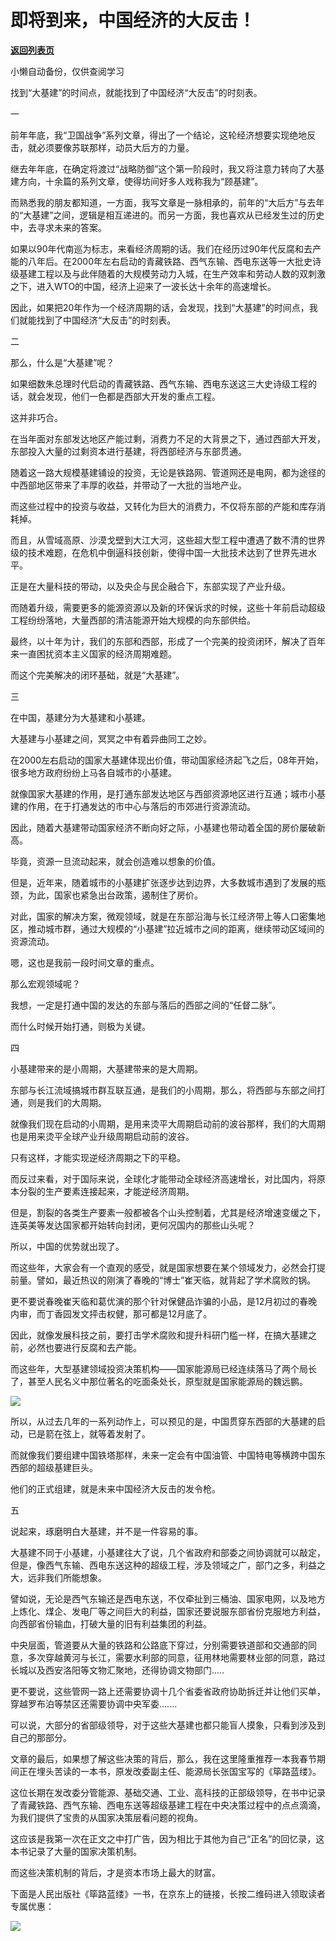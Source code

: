 # 即将到来，中国经济的大反击！

[**返回列表页**](/gzh/政事堂2019)

小懒自动备份，仅供查阅学习

  

找到“大基建”的时间点，就能找到了中国经济“大反击”的时刻表。

  

一

前年年底，我“卫国战争”系列文章，得出了一个结论，这轮经济想要实现绝地反击，就必须要像苏联那样，动员大后方的力量。

继去年年底，在确定将渡过“战略防御”这个第一阶段时，我又将注意力转向了大基建方向，十余篇的系列文章，使得坊间好多人戏称我为“顾基建”。

而熟悉我的朋友都知道，一方面，我写文章是一脉相承的，前年的“大后方”与去年的“大基建”之间，逻辑是相互递进的。而另一方面，我也喜欢从已经发生过的历史中，去寻求未来的答案。

如果以90年代南巡为标志，来看经济周期的话。我们在经历过90年代反腐和去产能的八年后。在2000年左右启动的青藏铁路、西气东输、西电东送等一大批史诗级基建工程以及与此伴随着的大规模劳动力入城，在生产效率和劳动人数的双刺激之下，进入WTO的中国，经济上迎来了一波长达十余年的高速增长。

因此，如果把20年作为一个经济周期的话，会发现，找到“大基建”的时间点，我们就能找到了中国经济“大反击”的时刻表。

  

  

二

  

那么，什么是“大基建”呢？

  

如果细数朱总理时代启动的青藏铁路、西气东输、西电东送这三大史诗级工程的话，就会发现，他们一色都是西部大开发的重点工程。

  

这并非巧合。

  

在当年面对东部发达地区产能过剩，消费力不足的大背景之下，通过西部大开发，东部投入大量的过剩资本进行基建，将西部经济与东部贯通。

  

随着这一路大规模基建铺设的投资，无论是铁路网、管道网还是电网，都为途径的中西部地区带来了丰厚的收益，并带动了一大批的当地产业。

  

而这些过程中的投资与收益，又转化为巨大的消费力，不仅将东部的产能和库存消耗掉。

  

而且，从雪域高原、沙漠戈壁到大江大河，这些超大型工程中遭遇了数不清的世界级的技术难题，在危机中倒逼科技创新，使得中国一大批技术达到了世界先进水平。

  

正是在大量科技的带动，以及央企与民企融合下，东部实现了产业升级。

  

而随着升级，需要更多的能源资源以及新的环保诉求的时候，这些十年前启动超级工程纷纷落地，大量西部的清洁能源开始大规模的向东部供给。

  

最终，以十年为计，我们的东部和西部，形成了一个完美的投资闭环，解决了百年来一直困扰资本主义国家的经济周期难题。

  

而这个完美解决的闭环基础，就是“大基建”。

  

  

三

  

在中国，基建分为大基建和小基建。

  

大基建与小基建之间，冥冥之中有着异曲同工之妙。

  

在2000左右启动的国家大基建体现出价值，带动国家经济起飞之后，08年开始，很多地方政府纷纷上马各自城市的小基建。

  

就像国家大基建的作用，是打通东部发达地区与西部资源地区进行互通；城市小基建的作用，在于打通发达的市中心与落后的市郊进行资源流动。

  

因此，随着大基建带动国家经济不断向好之际，小基建也带动着全国的房价屡破新高。

  

毕竟，资源一旦流动起来，就会创造难以想象的价值。

  

但是，近年来，随着城市的小基建扩张逐步达到边界，大多数城市遇到了发展的瓶颈，为此，国家也紧急出台政策，遏制住了房价。

  

对此，国家的解决方案，微观领域，就是在东部沿海与长江经济带上等人口密集地区，推动城市群，通过大规模的“小基建”拉近城市之间的距离，继续带动区域间的资源流动。

  

嗯，这也是我前一段时间文章的重点。

  

那么宏观领域呢？

  

我想，一定是打通中国的发达的东部与落后的西部之间的“任督二脉”。

  

而什么时候开始打通，则极为关键。

  

  

  

四

  

小基建带来的是小周期，大基建带来的是大周期。

  

东部与长江流域搞城市群互联互通，是我们的小周期，那么，将西部与东部之间打通，则是我们的大周期。

  

就像我们现在启动的小周期，是用来烫平大周期启动前的波谷那样，我们的大周期也是用来烫平全球产业升级周期启动前的波谷。

  

只有这样，才能实现逆经济周期之下的平稳。

  

而反过来看，对于国际来说，全球化才能带动全球经济高速增长，对比国内，将原本分裂的生产要素连接起来，才能逆经济周期。

  

但是，割裂的各类生产要素一般都被各个山头控制着，尤其是经济增速变缓之下，连英美等发达国家都开始转向封闭，更何况国内的那些山头呢？

  

所以，中国的优势就出现了。

  

而这些年，大家会有一个直观的感受，就是国家想要在某个领域发力，必然会打提前量。譬如，最近热议的刚演了春晚的“博士”崔天临，就背起了学术腐败的锅。

更不要说春晚崔天临和葛优演的那个针对保健品诈骗的小品，是12月初过的春晚内审，而丁香园发文抨击权健，那可都是12月底了。

因此，就像发展科技之前，要打击学术腐败和提升科研门槛一样，在搞大基建之前，必然也要进行反腐和去产能。

而这些年，大型基建领域投资决策机构——国家能源局已经连续落马了两个局长了，甚至人民名义中那位著名的吃面条处长，原型就是国家能源局的魏远鹏。

  

![](https://mmbiz.qpic.cn/mmbiz_jpg/rxhS23yu8cMrW1daLqEEV7pZSbo671D2Jr2YbQNHkZGTOel83vxhn9sqIdJ2icIBx6hqAibtMLibkWUASmdN4fyxw/640?wx_fmt=jpeg)

  

所以，从过去几年的一系列动作上，可以预见的是，中国贯穿东西部的大基建的启动，已是箭在弦上，就等着发射了。

  

而就像我们要组建中国铁塔那样，未来一定会有中国油管、中国特电等横跨中国东西部的超级基建巨头。

  

他们的正式组建，就是未来中国经济大反击的发令枪。

  

  

五

  

说起来，琢磨明白大基建，并不是一件容易的事。

  

大基建不同于小基建，小基建往大了说，几个省政府和部委之间协调就可以敲定，但是，像西气东输、西电东送这种的超级工程，涉及领域之广，部门之多，利益之大，远非我们所能想象。

  

譬如说，无论是西气东输还是西电东送，不仅牵扯到三桶油、国家电网，以及地方上炼化、煤企、发电厂等之间巨大的利益，国家还要说服东部省份克服地方利益，向西部省份输血，打破大量的旧有利益集团的利益。

中央层面，管道要从大量的铁路和公路底下穿过，分别需要铁道部和交通部的同意，多次穿越黄河与长江，需要水利部的同意，征用林地需要林业部的同意，路过长城以及西安洛阳等文物汇聚地，还得协调文物部门.....

  

更不要说，这些管网一路上还需要协调十几个省委省政府协助拆迁并让他们买单，穿越罗布泊等禁区还需要协调中央军委.......

  

可以说，大部分的省部级领导，对于这些大基建也都只能盲人摸象，只看到涉及到自己的那部分。

  

  

文章的最后，如果想了解这些决策的背后，那么，我在这里隆重推荐一本我春节期间正在埋头苦读的一本书，原发改委副主任、能源局长张国宝写的《筚路蓝缕》。

  

这位长期在发改委分管能源、基础交通、工业、高科技的正部级领导，在书中记录了青藏铁路、西气东输、西电东送等超级基建工程在中央决策过程中的点点滴滴，为我们提供了宝贵的从国家决策层看问题的视角。

  

这应该是我第一次在正文之中打广告，因为相比于其他为自己“正名”的回忆录，这本书记录了大量的国家决策机制。

  

而这些决策机制的背后，才是资本市场上最大的财富。

  

下面是人民出版社《筚路蓝缕》一书，在京东上的链接，长按二维码进入领取读者专属优惠：

![](https://mmbiz.qpic.cn/mmbiz_jpg/rxhS23yu8cMrW1daLqEEV7pZSbo671D2FS7XqteVa6qLsOoxRV7w7JfyF1mlsy2VLnshicdBUq2FzXbMibm1u6QQ/640?wx_fmt=jpeg)

